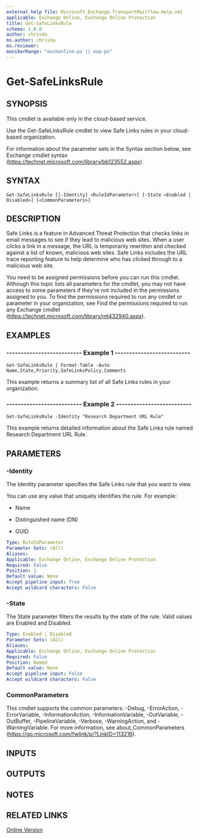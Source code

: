 ```yaml
---
external help file: Microsoft.Exchange.TransportMailflow-Help.xml
applicable: Exchange Online, Exchange Online Protection
title: Get-SafeLinksRule
schema: 2.0.0
author: chrisda
ms.author: chrisda
ms.reviewer:
monikerRange: "exchonline-ps || eop-ps"
---
```


# Get-SafeLinksRule

## SYNOPSIS
This cmdlet is available only in the cloud-based service.

Use the Get-SafeLinksRule cmdlet to view Safe Links rules in your cloud-based organization.

For information about the parameter sets in the Syntax section below, see Exchange cmdlet syntax (https://technet.microsoft.com/library/bb123552.aspx).

## SYNTAX

```
Get-SafeLinksRule [[-Identity] <RuleIdParameter>] [-State <Enabled | Disabled>] [<CommonParameters>]
```

## DESCRIPTION
Safe Links is a feature in Advanced Threat Protection that checks links in email messages to see if they lead to malicious web sites. When a user clicks a link in a message, the URL is temporarily rewritten and checked against a list of known, malicious web sites. Safe Links includes the URL trace reporting feature to help determine who has clicked through to a malicious web site.

You need to be assigned permissions before you can run this cmdlet. Although this topic lists all parameters for the cmdlet, you may not have access to some parameters if they're not included in the permissions assigned to you. To find the permissions required to run any cmdlet or parameter in your organization, see Find the permissions required to run any Exchange cmdlet (https://technet.microsoft.com/library/mt432940.aspx).

## EXAMPLES

### -------------------------- Example 1 --------------------------
```
Get-SafeLinksRule | Format-Table -Auto Name,State,Priority,SafeLinksPolicy,Comments
```

This example returns a summary list of all Safe Links rules in your organization.

### -------------------------- Example 2 --------------------------
```
Get-SafeLinksRule -Identity "Research Department URL Rule"
```

This example returns detailed information about the Safe Links rule named Research Department URL Rule.

## PARAMETERS

### -Identity
The Identity parameter specifies the Safe Links rule that you want to view.

You can use any value that uniquely identifies the rule. For example:

- Name

- Distinguished name (DN)

- GUID

```yaml
Type: RuleIdParameter
Parameter Sets: (All)
Aliases:
Applicable: Exchange Online, Exchange Online Protection
Required: False
Position: 1
Default value: None
Accept pipeline input: True
Accept wildcard characters: False
```

### -State
The State parameter filters the results by the state of the rule. Valid values are Enabled and Disabled.

```yaml
Type: Enabled | Disabled
Parameter Sets: (All)
Aliases:
Applicable: Exchange Online, Exchange Online Protection
Required: False
Position: Named
Default value: None
Accept pipeline input: False
Accept wildcard characters: False
```

### CommonParameters
This cmdlet supports the common parameters: -Debug, -ErrorAction, -ErrorVariable, -InformationAction, -InformationVariable, -OutVariable, -OutBuffer, -PipelineVariable, -Verbose, -WarningAction, and -WarningVariable. For more information, see about_CommonParameters (https://go.microsoft.com/fwlink/p/?LinkID=113216).

## INPUTS

###  

## OUTPUTS

###  

## NOTES

## RELATED LINKS

[Online Version](https://technet.microsoft.com/library/57bed861-31c9-428d-bbd7-165ce7743ae6.aspx)
